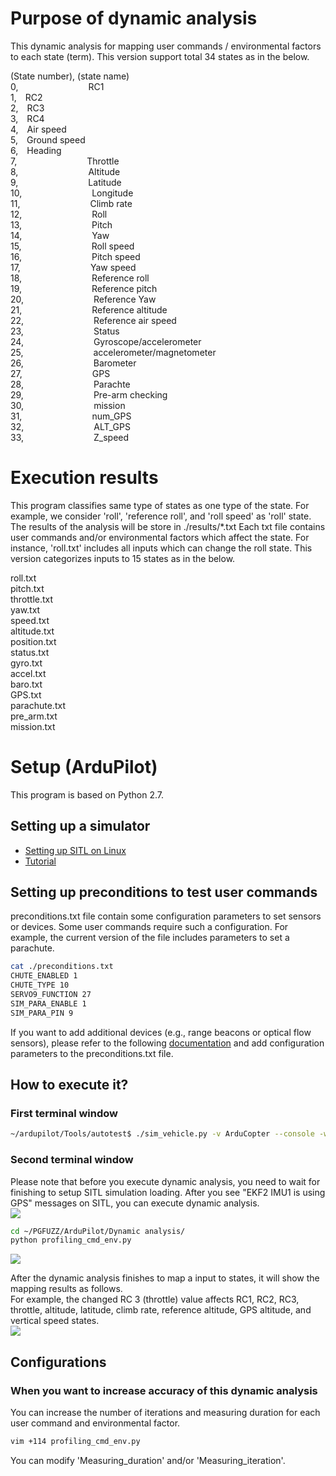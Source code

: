 # Purpose of dynamic analysis
This dynamic analysis for mapping user commands / environmental factors to each state (term).
This version support total 34 states as in the below.

(State number), (state name)<br>
0,&emsp;&emsp;&emsp;&emsp;&emsp;&emsp;&emsp;&emsp;RC1<br>
1,&emsp;RC2<br>
2,&emsp;RC3<br>
3,&emsp;RC4<br>
4,&emsp;Air speed<br>
5,&emsp;Ground speed<br>
6,&emsp;Heading<br>
7,&emsp;&emsp;&emsp;&emsp;&emsp;&emsp;&emsp;&emsp;Throttle<br>
8,&emsp;&emsp;&emsp;&emsp;&emsp;&emsp;&emsp;&emsp;Altitude<br>
9,&emsp;&emsp;&emsp;&emsp;&emsp;&emsp;&emsp;&emsp;Latitude<br>
10,&emsp;&emsp;&emsp;&emsp;&emsp;&emsp;&emsp;&emsp;Longitude<br>
11,&emsp;&emsp;&emsp;&emsp;&emsp;&emsp;&emsp;&emsp;Climb rate<br>
12,&emsp;&emsp;&emsp;&emsp;&emsp;&emsp;&emsp;&emsp;Roll<br>
13,&emsp;&emsp;&emsp;&emsp;&emsp;&emsp;&emsp;&emsp;Pitch<br>
14,&emsp;&emsp;&emsp;&emsp;&emsp;&emsp;&emsp;&emsp;Yaw<br>
15,&emsp;&emsp;&emsp;&emsp;&emsp;&emsp;&emsp;&emsp;Roll speed<br>
16,&emsp;&emsp;&emsp;&emsp;&emsp;&emsp;&emsp;&emsp;Pitch speed<br>
17,&emsp;&emsp;&emsp;&emsp;&emsp;&emsp;&emsp;&emsp;Yaw speed<br>
18,&emsp;&emsp;&emsp;&emsp;&emsp;&emsp;&emsp;&emsp;Reference roll<br>
19,&emsp;&emsp;&emsp;&emsp;&emsp;&emsp;&emsp;&emsp;Reference pitch<br>
20,&emsp;&emsp;&emsp;&emsp;&emsp;&emsp;&emsp;&emsp;Reference Yaw<br>
21,&emsp;&emsp;&emsp;&emsp;&emsp;&emsp;&emsp;&emsp;Reference altitude<br>
22,&emsp;&emsp;&emsp;&emsp;&emsp;&emsp;&emsp;&emsp;Reference air speed<br>
23,&emsp;&emsp;&emsp;&emsp;&emsp;&emsp;&emsp;&emsp;Status<br>
24,&emsp;&emsp;&emsp;&emsp;&emsp;&emsp;&emsp;&emsp;Gyroscope/accelerometer<br>
25,&emsp;&emsp;&emsp;&emsp;&emsp;&emsp;&emsp;&emsp;accelerometer/magnetometer<br>
26,&emsp;&emsp;&emsp;&emsp;&emsp;&emsp;&emsp;&emsp;Barometer<br>
27,&emsp;&emsp;&emsp;&emsp;&emsp;&emsp;&emsp;&emsp;GPS<br>
28,&emsp;&emsp;&emsp;&emsp;&emsp;&emsp;&emsp;&emsp;Parachte<br>
29,&emsp;&emsp;&emsp;&emsp;&emsp;&emsp;&emsp;&emsp;Pre-arm checking<br>
30,&emsp;&emsp;&emsp;&emsp;&emsp;&emsp;&emsp;&emsp;mission<br>
31,&emsp;&emsp;&emsp;&emsp;&emsp;&emsp;&emsp;&emsp;num_GPS<br>
32,&emsp;&emsp;&emsp;&emsp;&emsp;&emsp;&emsp;&emsp;ALT_GPS<br>
33,&emsp;&emsp;&emsp;&emsp;&emsp;&emsp;&emsp;&emsp;Z_speed<br>

# Execution results
This program classifies same type of states as one type of the state.
For example, we consider 'roll', 'reference roll', and 'roll speed' as 'roll' state.
The results of the analysis will be store in ./results/*.txt
Each txt file contains user commands and/or environmental factors which affect the state.
For instance, 'roll.txt' includes all inputs which can change the roll state.
This version categorizes inputs to 15 states as in the below.

roll.txt<br>
pitch.txt<br>
throttle.txt<br>
yaw.txt<br>
speed.txt<br>
altitude.txt<br>
position.txt<br>
status.txt<br>
gyro.txt<br>
accel.txt<br>
baro.txt<br>
GPS.txt<br>
parachute.txt<br>
pre_arm.txt<br>
mission.txt<br>

# Setup (ArduPilot)
This program is based on Python 2.7.

## Setting up a simulator
- <a href="https://ardupilot.org/dev/docs/setting-up-sitl-on-linux.html" target="_blank"> Setting up SITL on Linux </a>
- <a href="https://ardupilot.org/dev/docs/copter-sitl-mavproxy-tutorial.html" target="_blank"> Tutorial</a>

## Setting up preconditions to test user commands
preconditions.txt file contain some configuration parameters to set sensors or devices. Some user commands require such a configuration. For example, the current version of the file includes parameters to set a parachute. 
```bash
cat ./preconditions.txt
CHUTE_ENABLED 1
CHUTE_TYPE 10
SERVO9_FUNCTION 27
SIM_PARA_ENABLE 1
SIM_PARA_PIN 9
```
If you want to add additional devices (e.g., range beacons or optical flow sensors), please refer to the following <a href="https://ardupilot.org/dev/docs/copter-sitl-mavproxy-tutorial.html" target="_blank">documentation</a> and add configuration parameters to the preconditions.txt file.

## How to execute it?
### First terminal window
```bash
~/ardupilot/Tools/autotest$ ./sim_vehicle.py -v ArduCopter --console -w --map
```

### Second terminal window <br>
Please note that before you execute dynamic analysis, you need to wait for finishing to setup SITL simulation loading. After you see "EKF2 IMU1 is using GPS" messages on SITL, you can execute dynamic analysis.<br>
<img src="https://github.com/purseclab/PGFUZZ/blob/main/ArduPilot/Dynamic%20analysis/example/dynamic_ex1.jpg"> <br>


```bash
cd ~/PGFUZZ/ArduPilot/Dynamic analysis/
python profiling_cmd_env.py
```

<img src="https://github.com/purseclab/PGFUZZ/blob/main/ArduPilot/Dynamic%20analysis/example/dynamic_ex2.jpg">

After the dynamic analysis finishes to map a input to states, it will show the mapping results as follows.<br>
For example, the changed RC 3 (throttle) value affects RC1, RC2, RC3, throttle, altitude, latitude, climb rate, reference altitude, GPS altitude, and vertical speed states.<br>
<img src="https://github.com/purseclab/PGFUZZ/blob/main/ArduPilot/Dynamic%20analysis/example/dynamic_ex3.jpg"><br>

## Configurations
### When you want to increase accuracy of this dynamic analysis
You can increase the number of iterations and measuring duration for each user command and environmental factor.
```bash
vim +114 profiling_cmd_env.py 
```
You can modify 'Measuring_duration' and/or 'Measuring_iteration'.
